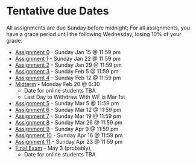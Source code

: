 Tentative due Dates 
===

All assignments are due Sunday before midnight; For all assignments, you have a grace period until the following Wednesday, losing 10% of your grade.
+ [Assignment 0](Assignments/A0.md) - Sunday Jan 15 @ 11:59 pm 
+ [Assignment 1](Assignments/A1.md) - Sunday Jan 22 @ 11:59 pm 
+ [Assignment 2](Assignments/A2.md) - Sunday Jan 29 @ 11:59 pm 
+ [Assignment 3](Assignments/A3.md) - Sunday Feb 5 @ 11:59 pm 
+ [Assignment 4](Assignments/A4.md) - Sunday Feb 12 @ 11:59 pm
+ [Midterm](ModuleM.md) - Monday Feb 20 @ 6:30
    + Date for online students TBA
    + Last Day to Withdraw With WF is Mar 1st
+ [Assignment 5](Assignments/A5.md) - Sunday Mar 5 @ 11:59 pm
+ [Assignment 6](Assignments/A6.md) - Sunday Mar 12 @ 11:59 pm
+ [Assignment 7](Assignments/A7.md) - Sunday Mar 19 @ 11:59 pm
+ [Assignment 8](Assignments/A8.md) - Sunday Mar 26 @ 11:59 pm
+ [Assignment 9](Assignments/A9.md) - Sunday Apr 9 @ 11:59 pm
+ [Assignment 10](Assignments/A10.md) - Sunday Apr 16 @ 11:59 pm
+ [Assignment 11](Assignments/A11.md) - Sunday Apr 23 @ 11:59 pm
+ [Final Exam](ModuleF.md) - May 3 (probably), 
    + Date for online students TBA
